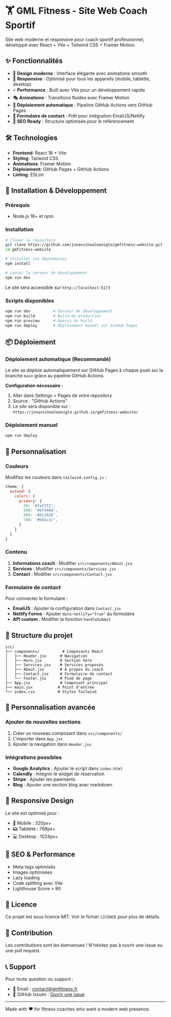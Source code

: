 # 🏋️ GML Fitness - Site Web Coach Sportif

Site web moderne et responsive pour coach sportif professionnel, développé avec React + Vite + Tailwind CSS + Framer Motion.

## ✨ Fonctionnalités

- 🎨 **Design moderne** : Interface élégante avec animations smooth
- 📱 **Responsive** : Optimisé pour tous les appareils (mobile, tablette, desktop)
- ⚡ **Performance** : Built avec Vite pour un développement rapide
- 🎭 **Animations** : Transitions fluides avec Framer Motion
- 🚀 **Déploiement automatique** : Pipeline GitHub Actions vers GitHub Pages
- 📧 **Formulaire de contact** : Prêt pour intégration EmailJS/Netlify
- 🎯 **SEO Ready** : Structure optimisée pour le référencement

## 🛠 Technologies

- **Frontend**: React 18 + Vite
- **Styling**: Tailwind CSS
- **Animations**: Framer Motion
- **Déploiement**: GitHub Pages + GitHub Actions
- **Linting**: ESLint

## 🚀 Installation & Développement

### Prérequis
- Node.js 18+ et npm

### Installation
```bash
# Cloner le repository
git clone https://github.com/jonasvihoaleaniglo/gmfitness-website.git
cd gmfitness-website

# Installer les dépendances
npm install

# Lancer le serveur de développement
npm run dev
```

Le site sera accessible sur `http://localhost:5173`

### Scripts disponibles
```bash
npm run dev          # Serveur de développement
npm run build        # Build de production
npm run preview      # Aperçu du build
npm run deploy       # Déploiement manuel sur GitHub Pages
```

## 📦 Déploiement

### Déploiement automatique (Recommandé)
Le site se déploie automatiquement sur GitHub Pages à chaque push sur la branche `main` grâce au pipeline GitHub Actions.

**Configuration nécessaire :**
1. Aller dans Settings > Pages de votre repository
2. Source : "GitHub Actions"
3. Le site sera disponible sur : `https://jonasvihoaleaniglo.github.io/gmfitness-website/`

### Déploiement manuel
```bash
npm run deploy
```

## 🎨 Personnalisation

### Couleurs
Modifiez les couleurs dans `tailwind.config.js` :
```js
theme: {
  extend: {
    colors: {
      primary: {
        50: '#fef2f2',
        500: '#ef4444',
        600: '#dc2626',
        700: '#b91c1c',
      }
    }
  }
}
```

### Contenu
1. **Informations coach** : Modifier `src/components/About.jsx`
2. **Services** : Modifier `src/components/Services.jsx`
3. **Contact** : Modifier `src/components/Contact.jsx`

### Formulaire de contact
Pour connecter le formulaire :
- **EmailJS** : Ajouter la configuration dans `Contact.jsx`
- **Netlify Forms** : Ajouter `data-netlify="true"` au formulaire
- **API custom** : Modifier la fonction `handleSubmit`

## 📁 Structure du projet

```
src/
├── components/          # Composants React
│   ├── Header.jsx      # Navigation
│   ├── Hero.jsx        # Section héro
│   ├── Services.jsx    # Services proposés
│   ├── About.jsx       # À propos du coach
│   ├── Contact.jsx     # Formulaire de contact
│   └── Footer.jsx      # Pied de page
├── App.jsx             # Composant principal
├── main.jsx           # Point d'entrée
└── index.css          # Styles Tailwind
```

## 🔧 Personnalisation avancée

### Ajouter de nouvelles sections
1. Créer un nouveau composant dans `src/components/`
2. L'importer dans `App.jsx`
3. Ajouter la navigation dans `Header.jsx`

### Intégrations possibles
- **Google Analytics** : Ajouter le script dans `index.html`
- **Calendly** : Intégrer le widget de réservation
- **Stripe** : Ajouter les paiements
- **Blog** : Ajouter une section blog avec markdown

## 📱 Responsive Design

Le site est optimisé pour :
- 📱 Mobile : 320px+
- 📟 Tablette : 768px+
- 💻 Desktop : 1024px+

## 🎯 SEO & Performance

- Meta tags optimisés
- Images optimisées
- Lazy loading
- Code splitting avec Vite
- Lighthouse Score > 90

## 📄 Licence

Ce projet est sous licence MIT. Voir le fichier `LICENSE` pour plus de détails.

## 🤝 Contribution

Les contributions sont les bienvenues ! N'hésitez pas à ouvrir une issue ou une pull request.

## 📞 Support

Pour toute question ou support :
- 📧 Email : contact@gmfitness.fr
- 💬 GitHub Issues : [Ouvrir une issue](https://github.com/jonasvihoaleaniglo/gmfitness-website/issues)

---

Made with ❤️ for fitness coaches who want a modern web presence.
